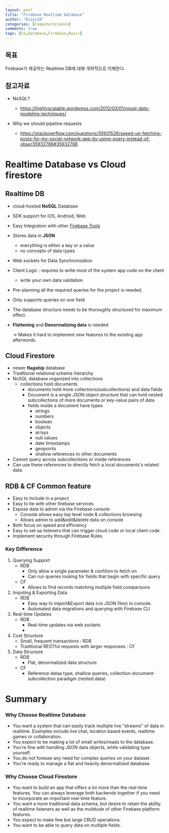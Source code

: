 ```yaml
---
layout: post
title: "Firebase Realtime Database"
author: "Oizys18"
categories: [ComputerScience]
comments: true
tags: [CS,Database,Firebase,Basic]
---
```


## 목표

Firebase가 제공하는 Realtime DB에 대해 개략적으로 이해한다.

## 참고자료

- NoSQL?
  - https://highlyscalable.wordpress.com/2012/03/01/nosql-data-modeling-techniques/

- Why we should pipeline requests
  - https://stackoverflow.com/questions/35931526/speed-up-fetching-posts-for-my-social-network-app-by-using-query-instead-of-obse/35932786#35932786


# Realtime Database vs Cloud firestore

## Realtime DB

- cloud-hosted **NoSQL** Database
- SDK support for iOS, Android, Web
- Easy Integration with other [Firebase Tools](https://www.notion.so/Firebase-Tools-bcc9a839521a4b4fa462356bfdfe96aa)
- Stores data in **JSON**
    - everything is either a key or a value
    - no concepts of data types
- Web sockets for Data Synchronization
- Client Logic : requires to write most of the system app code on the client
    - write your own data validation
- Pre-planning all the required queries for the project is needed.
- Only supports queries on one field
- The database structure needs to be thoroughly structured for maximum effect.
- **Flattening** and **Denormalizing data** is needed

    → Makes it hard to implement new features to the exisitng app afterwords.

## Cloud Firestore

- newer **flagship** database
- Traditional relational schema hierarchy
- NoSQL database organized into collections
    - collections hold documents
        - documents hold more collections(subcollections) and data fields
        - Document is a single JSON object structure that can hold nested subcollections of more documents or key-value pairs of data
        - fields inside a document have types
            - strings
            - numbers
            - boolean
            - objects
            - arrays
            - null values
            - date timestamps
            - geopoints
            - shallow references to other documents
- Cannot query across subcollections or inside references
- Can use these references to directly fetch a local documents's related data

## RDB & CF Common feature

- Easy to include in a project
- Easy to tie with other firebase services
- Expose data to admin via the Firebase console
    - Console allows easy top level node & collections browsing
    - Allows admin to add&edit&delete data on console
- Both focus on speed and efficiency
- Easy to set up listeners that can trigger cloud code or local client code.
- Implement security through Firebase Rules.

### Key Difference

1. Querying Support 
    - RDB
        - Only allow a single parameter & confition to fetch on
        - Can run queries looking for fields that begin with specific query
    - CF
        - Allows to find records matching multiple field comparisons
2. Impoting & Exporting Data
    - RDB
        - Easy way to import&Export data (vis JSON files) in console.
        - Automated data migrations and querying with Firebase CLI
3. Real-time Updates
    - RDB
        - Real-time updates via web sockets
        - 
4. Cost Structure 
    - Small, frequent transactions : RDB
    - Traditional RESTful requests with larger responses : CF
5. Data Structure
    - RDB
        - Flat, denormalized data structure
    - CF
        - Reference dataa type, shallow queries, collection-document-subcollection paradigm (nested data)

# Summary

### Why Choose Realtime Database

- You want a system that can easily track multiple live “streams” of data in realtime. Examples include live chat, location based events, realtime games or collaboration.
- You expect to be making a lot of small writes/reads to the database.
- You're fine with handling JSON data objects, while validating type yourself.
- You do not foresee any need for complex queries on your dataset.
- You're ready to manage a flat and heavily denormalized database.

### Why Choose Cloud Firestore

- You want to build an app that offers a lot more than the real-time features. You can always leverage both backends together if you need to incorporate an important real-time feature.
- You want a more traditional data schema, but desire to retain the ability of realtime listeners as well as the multitude of other Firebase platform features.
- You expect to make few but large CRUD operations.
- You want to be able to query data on multiple fields.